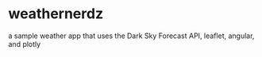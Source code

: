 # weathernerdz

a sample weather app that uses the Dark Sky Forecast API, leaflet, angular, and plotly
